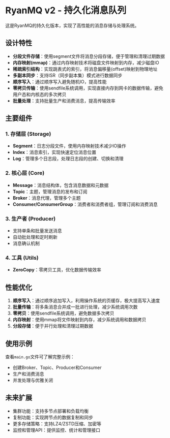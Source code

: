 # RyanMQ v2 - 持久化消息队列

这是RyanMQ的持久化版本，实现了高性能的消息存储与处理系统。

## 设计特性

- **分段文件存储**：使用segment文件将消息分段存储，便于管理和清理过期数据
- **内存映射(mmap)**：通过内存映射技术将磁盘文件映射到内存，减少磁盘IO
- **稀疏索引结构**：实现跳表式的索引，将消息偏移量(offset)映射到物理地址
- **多副本同步**：支持ISR（同步副本集）模式进行数据同步
- **顺序写入**：通过顺序写入避免随机IO，提高性能
- **零拷贝传输**：使用sendfile系统调用，实现直接内存到网卡的数据传输，避免用户态和内核态的多次拷贝
- **批量处理**：支持批量生产和消费消息，提高传输效率

## 主要组件

### 1. 存储层 (Storage)

- **Segment**：日志分段文件，使用内存映射技术减少IO操作
- **Index**：消息索引，实现快速定位消息位置
- **Log**：管理多个日志段，处理日志段的创建、切换和清理

### 2. 核心层 (Core)

- **Message**：消息结构体，包含消息数据和元数据
- **Topic**：主题，管理消息的发布和订阅
- **Broker**：消息代理，管理多个主题
- **Consumer/ConsumerGroup**：消费者和消费者组，管理订阅和消费消息

### 3. 生产者 (Producer)

- 支持单条和批量发送消息
- 自动批处理和定时刷新
- 消息确认机制

### 4. 工具 (Utils)

- **ZeroCopy**：零拷贝工具，优化数据传输效率

## 性能优化

1. **顺序写入**：通过顺序追加写入，利用操作系统的页缓存，极大提高写入速度
2. **批量传输**：将多条消息合并成一批进行处理，减少系统调用次数
3. **零拷贝**：使用sendfile系统调用，避免数据多次拷贝
4. **内存映射**：使用mmap将文件映射到内存，减少系统调用和数据拷贝
5. **分段存储**：便于并行处理和清理过期数据

## 使用示例

查看`main.go`文件可了解完整示例：
- 创建Broker、Topic、Producer和Consumer
- 生产和消费消息
- 并发处理与优雅关闭

## 未来扩展

- 集群功能：支持多节点部署和负载均衡
- 复制功能：实现跨节点的数据复制和同步
- 更多存储策略：支持LZ4/ZSTD压缩、加密等
- 监控和管理API：提供监控、统计和管理接口
